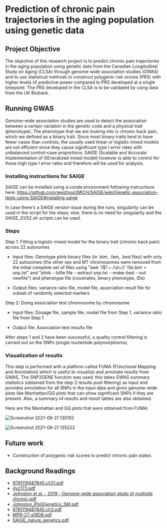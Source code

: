 # Prediction of chronic pain trajectories in the aging population using genetic data
## Project Objective
The objective of this research project is to predict chronic pain trajectories in the aging population using genetic data from the Canadian Longitudinal Study on Aging (CLSA) through genome-wide association studies (GWAS) and to use statistical methods to construct polygenic risk scores (PRS) with higher levels of predictive power compared to PRS developed at a single timepoint. The PRS developed in the CLSA is to be validated by using data from the UK Biobank.

## Running GWAS 
Genome-wide association studies are used to detect the association between a certain variation in the genetic code and a physical trait (phenotype). The phenotype that we are looking into is chronic back pain, which we defined as a binary trait. Since most binary traits tend to have fewer cases than controls, the usually used linear or logistic mixed models are not efficient since they cause significant type I error rates with unbalanced control-case proportions. SAIGE (Scalable and Accurate Implementation of GEneralized mixed model) however is able to control for these high type I error rates and therefore will be used for analysis. 

### Installing instructions for SAIGE
SAIGE can be installed using a conda environment following instructions here: https://github.com/weizhouUMICH/SAIGE/wiki/Genetic-association-tests-using-SAIGE#installing-saige 

In case there's a SAIGE version issue during the runs, singularity can be used in the script for the steps; else, there is no need for singularity and the SAIGE_S1/S2.sh scripts can be used.

### Steps
Step 1:
Fitting a logistic mixed model for the binary trait (chronic back pain) across 22 autosomes

- Input files: Genotype plink binary files (in .bim, .fam, .bed files) with only 22 autosomes (the other sex and MT chromosomes were removed from the initial complete set of files using "awk '($1 ~ /\d+/)' file.bim > snp.txt" and "plink --bfile file --extract snp.txt --make-bed --out newfile") and phenotype file (covariates, binary phenotype, IDs)

- Output files: variance ratio file, model file, association result file for subset of randomly selected markers

Step 2: 
Doing association test chromosome by chromosome

- Input files: Dosage file, sample file, model file from Step 1, variance ratio file from Step 1

- Output file: Association test results file

After steps 1 and 2 have been successful, a quality control filtering is carried out on the SNPs (single nucleotide polymorphisms).

### Visualization of results
This step is performed with a platform called FUMA (FUnctional Mapping and Annotation) which is useful to visualize and annotate results from GWAS. 
The SNP2GENE function was used: this takes GWAS summary statistics (obtained from the step 2 results post filtering) as input and provides annotation for all SNPs in the input data and gives genome-wide plots like Manhattan/QQ plots that can show significant SNPs if they are present. Also, a summary of results and result tables are also obtained. 

Here are the Manhattan and QQ plots that were obtained from FUMA:

![Screenshot 2021-08-21 135155](https://user-images.githubusercontent.com/84378192/130857966-53b2f23a-1628-40ae-ba4f-b460d26c6455.png)
 
![Screenshot 2021-08-21 135222](https://user-images.githubusercontent.com/84378192/130857838-e37f7b64-e55e-47ce-860e-2ecad3a318c8.png)

## Future work
- Construction of polygenic risk scores to predict chronic pain states

## Background Readings
- [9781119487845.ch21.pdf](https://github.com/Loveni09/micm-summer-2021/files/6614401/9781119487845.ch21.pdf)
- [dyz173.pdf](https://github.com/Loveni09/micm-summer-2021/files/6614403/dyz173.pdf)
- [Johnston et al. - 2019 - Genome-wide association study of multisite chronic.pdf](https://github.com/Loveni09/micm-summer-2021/files/6614404/Johnston.et.al.-.2019.-.Genome-wide.association.study.of.multisite.chronic.pdf)
- [Johnston_PloSGenetics_SM.pdf](https://github.com/Loveni09/micm-summer-2021/files/6614408/Johnston_PloSGenetics_SM.pdf)
- [9781119487845.ch3.pdf](https://github.com/Loveni09/micm-summer-2021/files/6693342/9781119487845.ch3.pdf)
- [MPR-27-e1608.pdf](https://github.com/Loveni09/micm-summer-2021/files/6760044/MPR-27-e1608.pdf)
- [SAIGE_nature_genetics.pdf](https://github.com/Loveni09/micm-summer-2021/files/6855249/SAIGE_nature_genetics.pdf)



